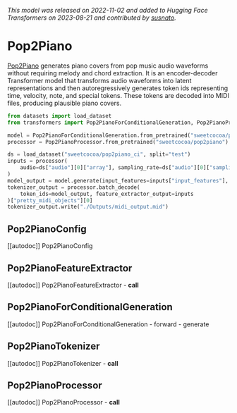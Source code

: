 <!--Copyright 2023 The HuggingFace Team. All rights reserved.

Licensed under the Apache License, Version 2.0 (the "License"); you may not use this file except in compliance with
the License. You may obtain a copy of the License at

http://www.apache.org/licenses/LICENSE-2.0

Unless required by applicable law or agreed to in writing, software distributed under the License is distributed on
an "AS IS" BASIS, WITHOUT WARRANTIES OR CONDITIONS OF ANY KIND, either express or implied. See the License for the
specific language governing permissions and limitations under the License.
-->
*This model was released on 2022-11-02 and added to Hugging Face Transformers on 2023-08-21 and contributed by [susnato](https://huggingface.co/susnato).*

# Pop2Piano

[Pop2Piano](https://huggingface.co/papers/2211.00895) generates piano covers from pop music audio waveforms without requiring melody and chord extraction. It is an encoder-decoder Transformer model that transforms audio waveforms into latent representations and then autoregressively generates token ids representing time, velocity, note, and special tokens. These tokens are decoded into MIDI files, producing plausible piano covers.

<hfoptions id="usage">
<hfoption id="Pop2PianoForConditionalGeneration">

```py
from datasets import load_dataset
from transformers import Pop2PianoForConditionalGeneration, Pop2PianoProcessor

model = Pop2PianoForConditionalGeneration.from_pretrained("sweetcocoa/pop2piano", dtype="auto")
processor = Pop2PianoProcessor.from_pretrained("sweetcocoa/pop2piano")

ds = load_dataset("sweetcocoa/pop2piano_ci", split="test")
inputs = processor(
    audio=ds["audio"][0]["array"], sampling_rate=ds["audio"][0]["sampling_rate"], return_tensors="pt"
)
model_output = model.generate(input_features=inputs["input_features"], composer="composer1")
tokenizer_output = processor.batch_decode(
    token_ids=model_output, feature_extractor_output=inputs
)["pretty_midi_objects"][0]
tokenizer_output.write("./Outputs/midi_output.mid")
```

## Pop2PianoConfig

[[autodoc]] Pop2PianoConfig

## Pop2PianoFeatureExtractor

[[autodoc]] Pop2PianoFeatureExtractor
    - __call__

## Pop2PianoForConditionalGeneration

[[autodoc]] Pop2PianoForConditionalGeneration
    - forward
    - generate

## Pop2PianoTokenizer

[[autodoc]] Pop2PianoTokenizer
    - __call__

## Pop2PianoProcessor

[[autodoc]] Pop2PianoProcessor
    - __call__

